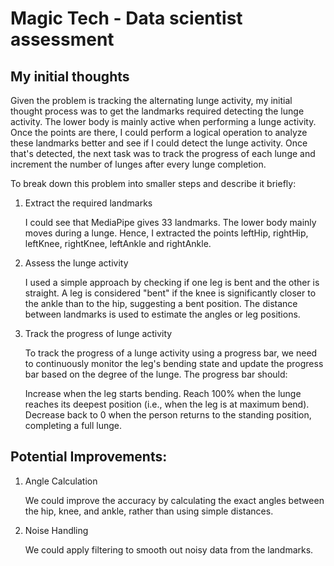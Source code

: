 # Magic Tech - Data scientist assessment


## My initial thoughts

Given the problem is tracking the alternating lunge activity, my initial thought process was to get the landmarks required detecting the lunge activity. The lower body is mainly active when performing a lunge activity. Once the points are there, I could perform a logical operation to analyze these landmarks better and see if I could detect the lunge activity. Once that's detected, the next task was to track the progress of each lunge and increment the number of lunges after every lunge completion.

To break down this problem into smaller steps and describe it briefly:

1. Extract the required landmarks
    
    I could see that MediaPipe gives 33 landmarks. The lower body mainly moves during a lunge. Hence, I extracted the points leftHip, rightHip, leftKnee, rightKnee, leftAnkle and rightAnkle.

2. Assess the lunge activity

   I used a simple approach by checking if one leg is bent and the other is straight. A leg is considered "bent" if the knee is significantly closer to the ankle than to the hip, suggesting a bent position. The distance between landmarks is used to estimate the angles or leg positions.

3. Track the progress of lunge activity

    To track the progress of a lunge activity using a progress bar, we need to continuously monitor the leg's bending state and update the progress bar based on the degree of the lunge. The progress bar should:

    Increase when the leg starts bending.
    Reach 100% when the lunge reaches its deepest position (i.e., when the leg is at maximum bend).
    Decrease back to 0 when the person returns to the standing position, completing a full lunge.


## Potential Improvements:

1. Angle Calculation

   We could improve the accuracy by calculating the exact angles between the hip, knee, and ankle, rather than using simple distances.

2. Noise Handling

    We could apply filtering to smooth out noisy data from the landmarks.